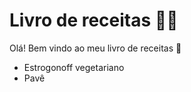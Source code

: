 # Livro de receitas :woman_cook:

Olá! Bem vindo ao meu livro de receitas :cookie:

- Estrogonoff vegetariano
- Pavê





